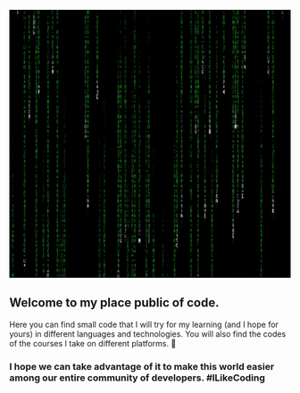 <!--![](https://github.com/Beltran89/Beltran89/blob/main/image_Matrix.gif)-->
<p align="center">
  <img width="1024" height="480" src="https://github.com/Beltran89/Beltran89/blob/main/image_Matrix.gif" >
</p>

## Welcome to my place public of code.
Here you can find small code that I will try for my learning (and I hope for yours) in different languages ​​and technologies.
You will also find the codes of the courses I take on different platforms. 👋

### <p scolor="red">I hope we can take advantage of it to make this world easier among our entire community of developers. <strong>\#ILikeCoding</strong> </p>

<!--
**Beltran89/Beltran89** is a ✨ _special_ ✨ repository because its `README.md` (this file) appears on your GitHub profile.

Here are some ideas to get you started:

- 🔭 I’m currently working on ...
- 🌱 I’m currently learning ...
- 👯 I’m looking to collaborate on ...
- 🤔 I’m looking for help with ...
- 💬 Ask me about ...
- 📫 How to reach me: ...
- 😄 Pronouns: ...
- ⚡ Fun fact: ...
-->

